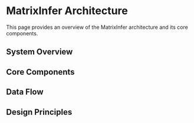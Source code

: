 # MatrixInfer Architecture

This page provides an overview of the MatrixInfer architecture and its core components.

## System Overview

<!-- Add system overview here -->

## Core Components

<!-- Add core components description here -->

## Data Flow

<!-- Add data flow description here -->

## Design Principles

<!-- Add design principles here -->